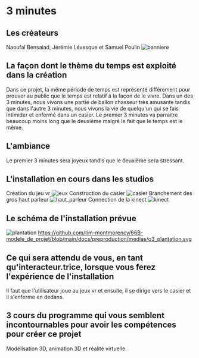 # 3 minutes

## Les créateurs
Naoufal Bensaiad, Jérémie Lévesque et Samuel Poulin
![banniere](medias/banniere.png)
## La façon dont le thème du temps est exploité dans la création
Dans ce projet, la même période de temps est représenté différement pour prouver au public que le temps est relatif à la façon de le vivre. Dans un des 3 minutes, nous vivons une partie de ballon chasseur très amusante tandis que dans l'autre 3 minutes, nous vivons la vie de quelqu'un qui se fais intimider et enfermé dans un casier. Le premier 3 minutes va parraitre beaucoup moins long que le deuxième malgré le fait que le temps est le même.

## L'ambiance
Le premier 3 minutes sera joyeux tandis que le deuxième sera stressant.

## L'installation en cours dans les studios
Création du jeu vr
![jeux](medias/jeux.png)
Construction du casier
![casier](medias/casier.png)
Branchement des gros haut parleur
![haut_parleur](medias/haut_parleur.png)
Connection de la kinect
![kinect](medias/kinect.png)

## Le schéma de l'installation prévue 
![plantation](medias/plantation.svg)
https://github.com/tim-montmorency/66B-modele_de_projet/blob/main/docs/preproduction/medias/o3_plantation.svg

## Ce qui sera attendu de vous, en tant qu'interacteur.trice, lorsque vous ferez l'expérience de l'installation
Il faut que l'utilisateur joue au jeux vr et ensuite, il se dirige vers le casier et il s'enferme en dedans.

## 3 cours du programme qui vous semblent incontournables pour avoir les compétences pour créer ce projet 
Modélisation 3D, animation 3D et réalité virtuelle.
